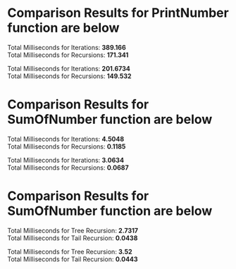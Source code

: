 # Comparison Results for PrintNumber function are below

Total Milliseconds for Iterations: **389.166**  
Total Milliseconds for Recursions: **171.341**  

Total Milliseconds for Iterations: **201.6734**  
Total Milliseconds for Recursions: **149.532**  

# Comparison Results for SumOfNumber function are below

Total Milliseconds for Iterations: **4.5048**  
Total Milliseconds for Recursions: **0.1185**  

Total Milliseconds for Iterations: **3.0634**  
Total Milliseconds for Recursions: **0.0687**  

# Comparison Results for SumOfNumber function are below
Total Milliseconds for Tree Recursion: **2.7317**  
Total Milliseconds for Tail Recursion: **0.0438**  

Total Milliseconds for Tree Recursion: **3.52**  
Total Milliseconds for Tail Recursion: **0.0443**